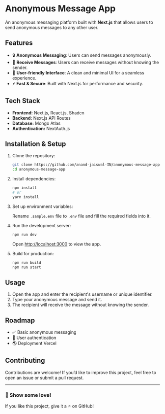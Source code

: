 # Anonymous Message App

An anonymous messaging platform built with **Next.js** that allows users to send anonymous messages to any other user.

## Features

- 🔒 **Anonymous Messaging**: Users can send messages anonymously.
- 📨 **Receive Messages**: Users can receive messages without knowing the sender.
- 📱 **User-friendly Interface**: A clean and minimal UI for a seamless experience.
- ⚡ **Fast & Secure**: Built with Next.js for performance and security.

## Tech Stack

- **Frontend:** Next.js, React.js, Shadcn
- **Backend:** Next.js API Routes
- **Database:** Mongo Atlas
- **Authentication:** NextAuth.js

## Installation & Setup

1. Clone the repository:

   ```bash
   git clone https://github.com/anand-jaiswal-IN/anonymous-message-app.git
   cd anonymous-message-app
   ```

2. Install dependencies:

   ```bash
   npm install
   # or
   yarn install
   ```

3. Set up environment variables:

   Rename `.sample.env` file to `.env` file and fill the required fields into it.

4. Run the development server:

   ```bash
   npm run dev
   ```

   Open [http://localhost:3000](http://localhost:3000) to view the app.

5. Build for production:

   ```bash
   npm run build
   npm run start
   ```

## Usage

1. Open the app and enter the recipient's username or unique identifier.
2. Type your anonymous message and send it.
3. The recipient will receive the message without knowing the sender.

## Roadmap

- ✅ Basic anonymous messaging
- 🚀 User authentication
- 🌎 Deployment Vercel

## Contributing

Contributions are welcome! If you’d like to improve this project, feel free to open an issue or submit a pull request.

---

### 🌟 Show some love!

If you like this project, give it a ⭐ on GitHub!